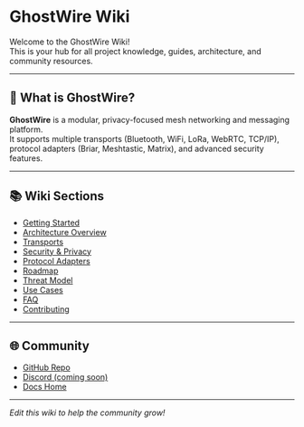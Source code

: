 # GhostWire Wiki

Welcome to the GhostWire Wiki!  
This is your hub for all project knowledge, guides, architecture, and community resources.

---

## 🚀 What is GhostWire?

**GhostWire** is a modular, privacy-focused mesh networking and messaging platform.  
It supports multiple transports (Bluetooth, WiFi, LoRa, WebRTC, TCP/IP), protocol adapters (Briar, Meshtastic, Matrix), and advanced security features.

---

## 📚 Wiki Sections

- [Getting Started](getting-started.md)
- [Architecture Overview](architecture.md)
- [Transports](transports.md)
- [Security & Privacy](security.md)
- [Protocol Adapters](adapters.md)
- [Roadmap](../roadmap.md)
- [Threat Model](../threat_model.md)
- [Use Cases](../use_cases.md)
- [FAQ](faq.md)
- [Contributing](contributing.md)

---

## 🌐 Community

- [GitHub Repo](https://github.com/phantomojo/GhostWire-secure-mesh-communication)
- [Discord (coming soon)](#)
- [Docs Home](../index.html)

---

*Edit this wiki to help the community grow!* 